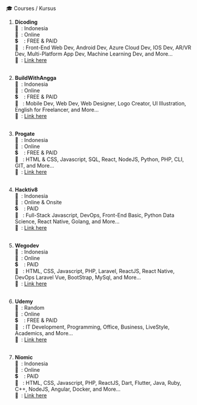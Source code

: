:mortar_board: Courses / Kursus

1. <b>Dicoding</b> <br/>
   :speech_balloon: &nbsp;: Indonesia<br/>
   :office: &nbsp;: Online<br/>
   :heavy_dollar_sign: &nbsp; &nbsp;: FREE & PAID<br/>
   :page_facing_up: &nbsp;&nbsp;: Front-End Web Dev, Android Dev, Azure Cloud Dev, IOS Dev, AR/VR Dev, Multi-Platform App Dev, Machine Learning Dev, and More...<br/>
   :link: &nbsp;: <a href="https://www.dicoding.com" target="_blank">Link here</a><br/><br/>

2. <b>BuildWithAngga</b> <br/>
   :speech_balloon: &nbsp;: Indonesia<br/>
   :office: &nbsp;: Online<br/>
   :heavy_dollar_sign: &nbsp; &nbsp;: FREE & PAID<br/>
   :page_facing_up: &nbsp;&nbsp;: Mobile Dev, Web Dev, Web Designer, Logo Creator, UI Illustration, English for Freelancer, and More...<br/>
   :link: &nbsp;: <a href="https://buildwithangga.com" target="_blank">Link here</a><br/><br/>
3. <b>Progate</b> <br/>
   :speech_balloon: &nbsp;: Indonesia<br/>
   :office: &nbsp;: Online<br/>
   :heavy_dollar_sign: &nbsp; &nbsp;: FREE & PAID<br/>
   :page_facing_up: &nbsp;&nbsp;: HTML & CSS, Javascript, SQL, React, NodeJS, Python, PHP, CLI, GIT, and More...<br/>
   :link: &nbsp;: <a href="https://progate.com" target="_blank">Link here</a><br/><br/>

4. <b>Hacktiv8</b> <br/>
   :speech_balloon: &nbsp;: Indonesia<br/>
   :office: &nbsp;: Online & Onsite<br/>
   :heavy_dollar_sign: &nbsp; &nbsp;: PAID<br/>
   :page_facing_up: &nbsp;&nbsp;: Full-Stack Javascript, DevOps, Front-End Basic, Python Data Science, React Native, Golang, and More...<br/>
   :link: &nbsp;: <a href="https://hacktiv8.com/" target="_blank">Link here</a><br/><br/>

5. <b>Wegodev</b> <br/>
   :speech_balloon: &nbsp;: Indonesia<br/>
   :office: &nbsp;: Online<br/>
   :heavy_dollar_sign: &nbsp; &nbsp;: PAID<br/>
   :page_facing_up: &nbsp;&nbsp;: HTML, CSS, Javascript, PHP, Laravel, ReactJS, React Native, DevOps Laravel Vue, BootStrap, MySql, and More...<br/>
   :link: &nbsp;: <a href="https://hacktiv8.com/" target="_blank">Link here</a><br/><br/>
6. <b>Udemy</b> <br/>
   :speech_balloon: &nbsp;: Random<br/>
   :office: &nbsp;: Online<br/>
   :heavy_dollar_sign: &nbsp; &nbsp;: FREE & PAID<br/>
   :page_facing_up: &nbsp;&nbsp;: IT Development, Programming, Office, Business, LiveStyle, Academics, and More...<br/>
   :link: &nbsp;: <a href="https://www.udemy.com/" target="_blank">Link here</a><br/><br/>
7. <b>Niomic</b> <br/>
   :speech_balloon: &nbsp;: Indonesia<br/>
   :office: &nbsp;: Online<br/>
   :heavy_dollar_sign: &nbsp; &nbsp;: PAID<br/>
   :page_facing_up: &nbsp;&nbsp;: HTML, CSS, Javascript, PHP, ReactJS, Dart, Flutter, Java, Ruby, C++, NodeJS, Angular, Docker, and More...<br/>
   :link: &nbsp;: <a href="https://niomic.com/" target="_blank">Link here</a><br/><br/>
